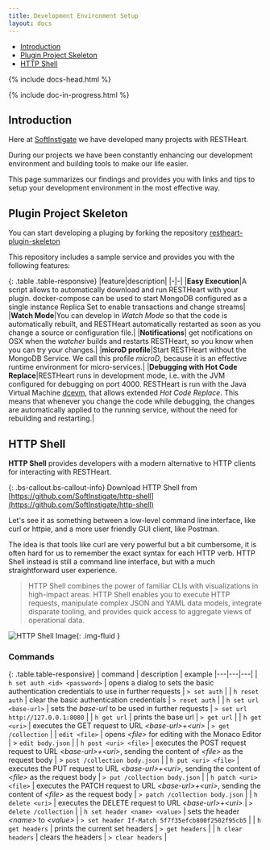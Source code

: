 ```yaml
---
title: Development Environment Setup
layout: docs
---
```


<div markdown="1" class="d-none d-xl-block col-xl-2 order-last bd-toc">

* [Introduction](#introduction)
* [Plugin Project Skeleton](#plugin-project-skeleton)
* [HTTP Shell](#http-shell)

</div>
<div markdown="1" class="col-12 col-md-9 col-xl-8 py-md-3 bd-content">

{% include docs-head.html %}

{% include doc-in-progress.html %}

## Introduction

Here at [SoftInstigate](https://softinstigate.com) we have developed many projects with RESTHeart.

During our projects we have been constantly enhancing our development environment and building tools to make our life easier.

This page summarizes our findings and provides you with links and tips to setup your development environment in the most effective way.

## Plugin Project Skeleton

You can start developing a pluging by forking the repository [restheart-plugin-skeleton](https://github.com/SoftInstigate/restheart-plugin-skeleton)

This repository includes a sample service and provides you with the following features:

{: .table .table-responsive}
|feature|description|
|-|-|
|**Easy Execution**|A script allows to automatically download and run RESTHeart with your plugin. docker-compose can be used to start MongoDB configured as a single instance Replica Set to enable transactions and change streams|
|**Watch Mode**|You can develop in *Watch Mode* so that the code is automatically rebuilt, and RESTHeart automatically restarted as soon as you change a source or configuration file.|
|**Notifications**| get notifications on OSX when the *watcher* builds and restarts RESTHeart, so you know when you can try your changes.|
|**microD profile**|Start RESTHeart without the MongoDB Service. We call this profile *microD*, because it is an effective runtime environment for micro-services.|
|**Debugging with Hot Code Replace**|RESTHeart runs in development mode, i.e. with the JVM configured for debugging on port 4000. RESTHeart is run with the Java Virtual Machine [dcevm](http://dcevm.github.io), that allows extended *Hot Code Replace*. This means that whenever you change the code while debugging, the changes are automatically applied to the running service, without the need for rebuilding and restarting.|

## HTTP Shell

**HTTP Shell** provides developers with a modern alternative to HTTP clients for interacting with RESTHeart.

{: .bs-callout.bs-callout-info}
Download HTTP Shell from [https://github.com/SoftInstigate/http-shell](https://github.com/SoftInstigate/http-shell)

Let's see it as something between a low-level command line interface, like curl or httpie, and a more user friendly GUI client, like Postman.

The idea is that tools like curl are very powerful but a bit cumbersome, it is often hard for us to remember the exact syntax for each HTTP verb. HTTP Shell instead is still a command line interface, but with a much straightforward user experience.

> HTTP Shell combines the power of familiar CLIs with visualizations in high-impact areas. HTTP Shell enables you to execute HTTP requests, manipulate complex JSON and YAML data models, integrate disparate tooling, and provides quick access to aggregate views of operational data.


![HTTP Shell Image](https://github.com/SoftInstigate/http-shell/raw/master/plugins/plugin-client-default/images/httpshellImage.png){: .img-fluid }

### Commands

{: .table.table-responsive}
| command | description | example
|---|---|---|
| `h set auth <id> <password>` | opens a dialog to sets the basic authentication credentials to use in further requests | `> set auth` |
| `h reset auth` | clear the basic authentication credentials | `> reset auth` |
| `h set url <base-url>` | sets the *base-url* to be used in further requests | `> set url http://127.0.0.1:8080` |
| `h get url` | prints the base url | `> get url` |
| `h get <uri>` | executes the GET request to URL *&lt;base-url&gt;+&lt;uri&gt;* | `> get /collection` |
| `edit <file>` | opens *&lt;file&gt;* for editing with the Monaco Editor | > `edit body.json` |
| `h post <uri> <file>` | executes the POST request request to URL *&lt;base-url>+&lt;uri&gt;*, sending the content of *&lt;file&gt;* as the request body | > `post /collection body.json` |
| `h put <uri> <file>` | executes the PUT request to URL *&lt;base-url&gt;+&lt;uri&gt;*, sending the content of *&lt;file&gt;* as the request body | `> put /collection body.json` |
| `h patch <uri> <file>` | executes the PATCH request to URL *&lt;base-url&gt;+&lt;uri&gt;*, sending the content of *&lt;file&gt;* as the request body | `> patch /collection body.json` |
| `h delete <uri>` | executes the DELETE request to URL *&lt;base-url&gt;+&lt;uri&gt;* | `> delete /collection` |
| `h set header <name> <value>` | sets the header *&lt;name&gt;* to *&lt;value&gt;* | `> set header If-Match 5f7f35efcb800f2502f95cb5` |
| `h get headers` | prints the current set headers | `> get headers` |
| `h clear headers` | clears the headers | `> clear headers` |

